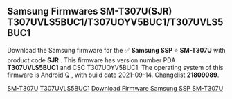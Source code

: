 <h2>Samsung Firmwares SM-T307U(SJR) T307UVLS5BUC1/T307UOYV5BUC1/T307UVLS5BUC1</h2>
Download the Samsung firmware for the ✅ <strong>Samsung SSP </strong> ⭐ <strong>SM-T307U</strong> with product code <strong>SJR</strong> . This firmware has version number PDA <strong>T307UVLS5BUC1</strong> and CSC T307UOYV5BUC1. The operating system of this firmware is Android Q , with build date 2021-09-14. Changelist <strong>21809089</strong>.


[SM-T307U](https://samfirm.shop/samsung/model/SM-T307U)
[T307UVLS5BUC1](https://samfirm.shop/samsung/pda/T307UVLS5BUC1)
[Download Firmware Samsung SSP SM-T307U](https://samfirm.shop/samsung/firmware/476281)
